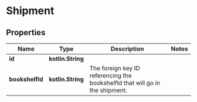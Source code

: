 
# Shipment

## Properties
Name | Type | Description | Notes
------------ | ------------- | ------------- | -------------
**id** | **kotlin.String** |  | 
**bookshelfId** | **kotlin.String** | The foreign key ID referencing the bookshelfId that will go in the shipment. | 




